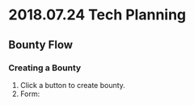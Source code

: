 # 2018.07.24 Tech Planning

## Bounty Flow

### Creating a Bounty

1. Click a button to create bounty.
2. Form:

